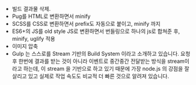 - 빌드 결과물 삭제.
- Pug를 HTML로 변환하면서 minify
- SCSS를 CSS로 변환하면서 prefix도 자동으로 붙이고, minify 까지
- ES6+의 JS를 old style JS로 변환하면서 번들링으로 하나의 js로 합쳐준 후, minify, uglify 적용
- 이미지 압축
- Gulp 는 스스로를 Stream 기반의 Build System 이라고 소개하고 있습니다. 요청 후 한번에 결과를 받는 것이 아니라 이벤트로 중간중간 전달받는 방식을 stream이라고 하는데, 이 stream 을 기반으로 하고 있기 때문에 가장 node.js 의 강점을 잘 살리고 있고 실제로 작업 속도도 비교적 더 빠른 것으로 알려져 있습니다.
